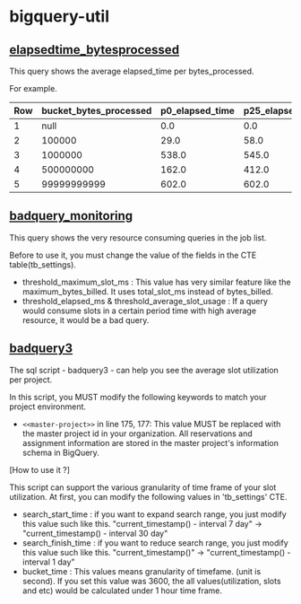 # bigquery-util

## [elapsedtime_bytesprocessed](elapsedtime_bytesprocessed.sql)

This query shows the average elapsed_time per bytes_processed.

For example.

| Row	| bucket_bytes_processed | p0_elapsed_time | p25_elapsed_time | p50_elapsed_time | p75_elapsed_time | p100_elapsed_time |
|-----|------------------------|-----------------|------------------|------------------|------------------|-------------------|
|1|null|0.0|0.0|0.0|0.0|0.0|
|2|100000|29.0|58.0|62.0|66.0|754.0|
|3|1000000|538.0|545.0|594.0|650.0|655.0|
|4|500000000|162.0|412.0|618.5|777.5|903.0|
|5|99999999999|602.0|602.0|602.0|602.0|602.0|

## [badquery_monitoring](badquery_monitoring.sql)

This query shows the very resource consuming queries in the job list.

Before to use it, you must change the value of the fields in the CTE table(tb_settings).

- threshold_maximum_slot_ms : This value has very similar feature like the maximum_bytes_billed. It uses total_slot_ms instead of bytes_billed.
- threshold_elapsed_ms & threshold_average_slot_usage : If a query would consume slots in a certain period time with high average resource, it would be a bad query. 

## [badquery3](badquery3.sql)

The sql script - badquery3 - can help you see the average slot utilization per project. 

In this script, you MUST modify the following keywords to match your project environment. 

- `<<master-project>>` in line 175, 177: This value MUST be replaced with the master project id in your organization. All reservations and assignment information are stored in the master project's information schema in BigQuery. 

[How to use it ?]

This script can support the various granularity of time frame of your slot utilization. 
At first, you can modify the following values in 'tb_settings' CTE.

- search_start_time : if you want to expand search range, you just modify this value such like this. "current_timestamp() - interval 7 day" -> "current_timestamp() - interval 30 day"
- search_finish_time : if you want to reduce search range, you just modify this value such like this. "current_timestamp()" -> "current_timestamp() - interval 1 day"
- bucket_time : This values means granularity of timefame. (unit is second). If you set this value was 3600, the all values(utilization, slots and etc) would be calculated under 1 hour time frame. 
